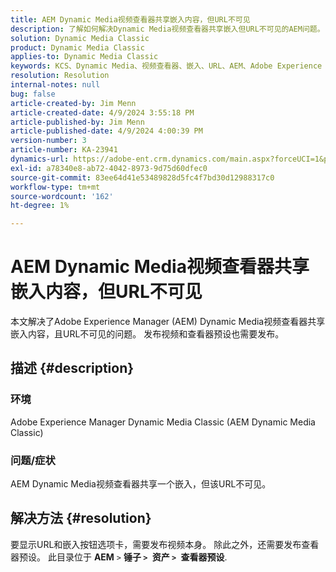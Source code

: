 ```yaml
---
title: AEM Dynamic Media视频查看器共享嵌入内容，但URL不可见
description: 了解如何解决Dynamic Media视频查看器共享嵌入但URL不可见的AEM问题。
solution: Dynamic Media Classic
product: Dynamic Media Classic
applies-to: Dynamic Media Classic
keywords: KCS、Dynamic Media、视频查看器、嵌入、URL、AEM、Adobe Experience Manager、故障排除
resolution: Resolution
internal-notes: null
bug: false
article-created-by: Jim Menn
article-created-date: 4/9/2024 3:55:18 PM
article-published-by: Jim Menn
article-published-date: 4/9/2024 4:00:39 PM
version-number: 3
article-number: KA-23941
dynamics-url: https://adobe-ent.crm.dynamics.com/main.aspx?forceUCI=1&pagetype=entityrecord&etn=knowledgearticle&id=6326bb8c-89f6-ee11-a1fe-6045bd006268
exl-id: a78340e8-ab72-4042-8973-9d75d60dfec0
source-git-commit: 83ee64d41e53489828d5fc4f7bd30d12988317c0
workflow-type: tm+mt
source-wordcount: '162'
ht-degree: 1%

---
```


# AEM Dynamic Media视频查看器共享嵌入内容，但URL不可见


本文解决了Adobe Experience Manager (AEM) Dynamic Media视频查看器共享嵌入内容，且URL不可见的问题。 发布视频和查看器预设也需要发布。

## 描述 {#description}


### 环境<b> </b>

Adobe Experience Manager Dynamic Media Classic (AEM Dynamic Media Classic)

### 问题/症状

AEM Dynamic Media视频查看器共享一个嵌入，但该URL不可见。


## 解决方法 {#resolution}


要显示URL和嵌入按钮选项卡，需要发布视频本身。 除此之外，还需要发布查看器预设。 此目录位于 <b>AEM</b> `>`  <b>锤子 `>` </b> <b>资产 `>` </b> <b>查看器预设</b>.
